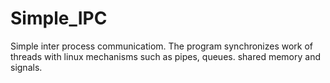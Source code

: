# Simple_IPC
Simple inter process communicatiom. The program synchronizes work of threads with linux mechanisms such as pipes, queues. shared memory and signals.
